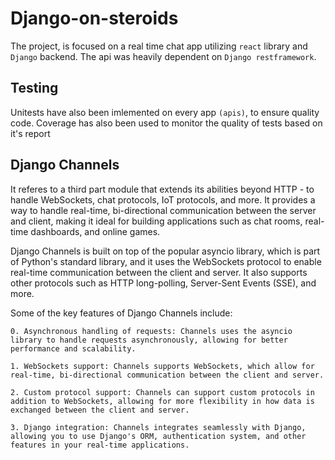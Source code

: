 # Django-on-steroids

The project, is focused on a real time chat app utilizing `react` library and `Django` backend.
The api was heavily dependent on `Django restframework`. 

## Testing
Unitests have also been imlemented on every app `(apis)`,
to ensure quality code.
Coverage has also been used to monitor the quality of tests based on it's report

## Django Channels
It referes to a third part module that extends its abilities beyond HTTP - to handle WebSockets, chat protocols, IoT protocols, and more.
It provides a way to handle real-time, bi-directional communication between the server and client, making it ideal for building applications such as chat rooms, real-time dashboards, and online games.

Django Channels is built on top of the popular asyncio library, which is part of Python's standard library, and it uses the WebSockets protocol to enable real-time communication between the client and server. It also supports other protocols such as HTTP long-polling, Server-Sent Events (SSE), and more.

Some of the key features of Django Channels include:

    0. Asynchronous handling of requests: Channels uses the asyncio library to handle requests asynchronously, allowing for better performance and scalability.

    1. WebSockets support: Channels supports WebSockets, which allow for real-time, bi-directional communication between the client and server.

    2. Custom protocol support: Channels can support custom protocols in addition to WebSockets, allowing for more flexibility in how data is exchanged between the client and server.

    3. Django integration: Channels integrates seamlessly with Django, allowing you to use Django's ORM, authentication system, and other features in your real-time applications.